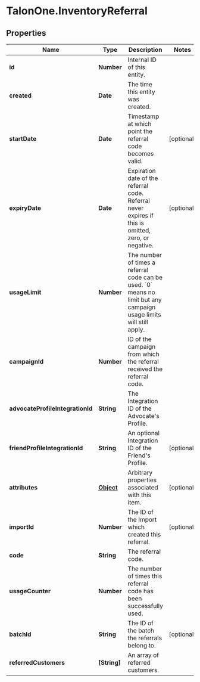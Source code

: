 # TalonOne.InventoryReferral

## Properties

Name | Type | Description | Notes
------------ | ------------- | ------------- | -------------
**id** | **Number** | Internal ID of this entity. | 
**created** | **Date** | The time this entity was created. | 
**startDate** | **Date** | Timestamp at which point the referral code becomes valid. | [optional] 
**expiryDate** | **Date** | Expiration date of the referral code. Referral never expires if this is omitted, zero, or negative. | [optional] 
**usageLimit** | **Number** | The number of times a referral code can be used. &#x60;0&#x60; means no limit but any campaign usage limits will still apply.  | 
**campaignId** | **Number** | ID of the campaign from which the referral received the referral code. | 
**advocateProfileIntegrationId** | **String** | The Integration ID of the Advocate&#39;s Profile. | 
**friendProfileIntegrationId** | **String** | An optional Integration ID of the Friend&#39;s Profile. | [optional] 
**attributes** | [**Object**](.md) | Arbitrary properties associated with this item. | [optional] 
**importId** | **Number** | The ID of the Import which created this referral. | [optional] 
**code** | **String** | The referral code. | 
**usageCounter** | **Number** | The number of times this referral code has been successfully used. | 
**batchId** | **String** | The ID of the batch the referrals belong to. | [optional] 
**referredCustomers** | **[String]** | An array of referred customers. | 


